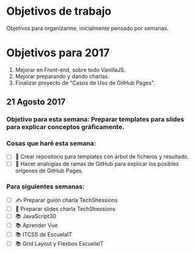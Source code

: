 Objetivos de trabajo 
==============

Objetivos para organizarme, inicialmente pensado por semanas. 

# Objetivos para 2017

1. Mejorar en Front-end, sobre todo VanillaJS.
2. Mejorar preparando y dando charlas.
3. Finalizar proyecto de "Casos de Uso de GitHub Pages".


## 21 Agosto 2017

### Objetivo para esta semana: Preparar templates para slides para explicar conceptos gráficamente.

### Cosas que haré esta semana:

- [ ] 🚀 Crear repositorio para templates con árbol de ficheros y resultado.
- [ ] 🚀 Hacer analogías de ramas de GitHub para explicar los posibles orígenes de GitHub Pages.

### Para siguientes semanas: 
- [ ] ✍️ Preparar guión charla TechShessions
- [ ] 🚀 Preparar slides charla TechShessions
- [ ] 📚 JavaScript30
- [ ] 📚 Aprender Vue
- [ ] 📚 ITCSS de EscuelaIT
- [ ] 📚 Grid Layout y Flexbox EscuelaIT

